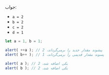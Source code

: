 
جواب:

- `a = 2`
- `b = 2`
- `c = 2`
- `d = 1`

```js run no-beautify
let a = 1, b = 1;

alert( ++a ); // 2 ،پیشوند مقدار جدید را برمی‌گرداند
alert( b++ ); // 1 ،پسوند مقدار قدیمی را برمی‌گرداند

alert( a ); // 2 ،یکی اضافه شد
alert( b ); // 2 ،یکی اضافه شد
```

